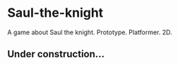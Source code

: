 # Saul-the-knight
A game about Saul the knight. Prototype. Platformer. 2D.

## Under construction...

